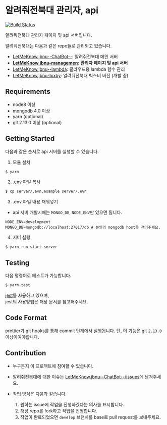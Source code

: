 # 알려줘전북대 관리자, api

[![Build Status](https://travis-ci.org/hmu332233/LetMeKnow.jbnu--management.svg?branch=develop)](https://travis-ci.org/hmu332233/LetMeKnow.jbnu--management)

알려줘전북대 관리자 페이지 및 api 서버입니다.  

알려줘전북대는 다음과 같은 repo들로 관리되고 있습니다.
- [LetMeKnow.jbnu--ChatBot--](https://github.com/hmu332233/LetMeKnow.jbnu--ChatBot--): 알려줘전북대 메인 서버
- **[LetMeKnow.jbnu-managemen](https://github.com/hmu332233/LetMeKnow.jbnu-management): 관리자 페이지 및 api 서버**
- [LetMeKnow.jbnu--lambda](https://github.com/hmu332233/LetMeKnow.jbnu--lambda): 클라우드용 lambda 함수 관리
- [LetMeKnow.jbnu-bixby](https://github.com/hmu332233/LetMeKnow.jbnu-bixby): 알려줘전북대 빅스비 버전 (개발 중)

## Requirements

- node8 이상
- mongodb 4.0 이상
- yarn (optional)
- git 2.13.0 이상 (optional)

## Getting Started

다음과 같은 순서로 api 서버를 실행할 수 있습니다.  

1. 모듈 설치
```bash
$ yarn
```

2. .env 파일 복사
```bash
$ cp server/.evn.example server/.evn
```
3. .env 파일 내용 채워넣기
  - api 서버 개발시에는 `MONGO_DB`, `NODE_ENV`만 있으면 됩니다.
  ```
  NODE_ENV=development
  MONGO_DB=mongodb://localhost:27017/db # 본인의 mongodb host를 적어주세요.
  ```

4. 서버 실행
```bash
$ yarn run start-server
```

## Testing
다음 명령어로 테스트가 가능합니다.
```bash
$ yarn test
```
[jest](https://jestjs.io/)를 사용하고 있으며,  
jest의 사용방법은 해당 문서를 참고해주세요.

## Code Format
prettier가 git hooks를 통해 commit 단계에서 실행됩니다.
단, 이 기능은 git `2.13.0` 이상이여야합니다.

## Contribution

- 누구든지 이 프로젝트에 참여할 수 있습니다.
- 알려줘전북대에 대한 이슈는 [LetMeKnow.jbnu--ChatBot--/issues](https://github.com/hmu332233/LetMeKnow.jbnu--ChatBot--/issues)에 남겨주세요.

- 작업 방식은 다음과 같습니다.
  1. 원하는 issue에 작업을 진행하겠다는 의사를 표시합니다.
  2. 해당 repo를 fork하고 작업을 진행합니다.
  3. 작업이 완료되었으면 `develop` 브랜치를 base로 pull request를 보내주세요.
